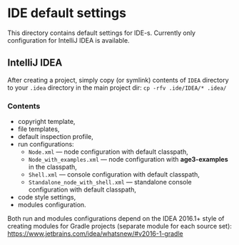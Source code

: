 IDE default settings
====================

This directory contains default settings for IDE-s. Currently only configuration for IntelliJ IDEA is available.

IntelliJ IDEA
-------------

After creating a project, simply copy (or symlink) contents of `IDEA` directory to your `.idea` directory in the main
project dir: `cp -rfv .ide/IDEA/* .idea/`

### Contents

* copyright template,
* file templates,
* default inspection profile,
* run configurations:
  * `Node.xml` — node configuration with default classpath,
  * `Node_with_examples.xml` — node configuration with **age3-examples** in the classpath,
  * `Shell.xml` — console configuration with default classpath,
  * `Standalone_node_with_shell.xml` — standalone console configuration with default classpath,
* code style settings,
* modules configuration.

Both run and modules configurations depend on the IDEA 2016.1+ style of creating modules for Gradle projects (separate
module for each source set): https://www.jetbrains.com/idea/whatsnew/#v2016-1-gradle
